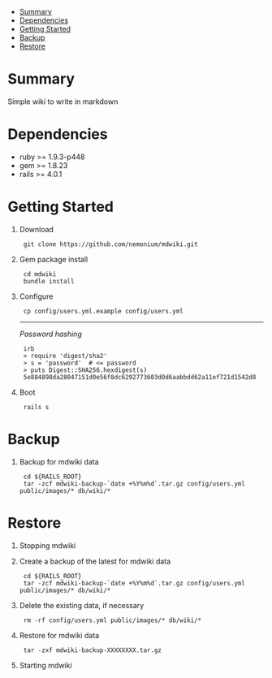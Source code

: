 - [Summary](#section1)
- [Dependencies](#section2)
- [Getting Started](#section3)
- [Backup](#section4)
- [Restore](#section5)

# <a name="section1">Summary

Simple wiki to write in markdown

# <a name="section2">Dependencies

- ruby >= 1.9.3-p448
- gem >= 1.8.23
- rails >= 4.0.1

# <a name="section3">Getting Started
1. Download

        git clone https://github.com/nemonium/mdwiki.git

2. Gem package install

        cd mdwiki
        bundle install

3. Configure

        cp config/users.yml.example config/users.yml

    ---

    *Password hashing*

        irb
        > require 'digest/sha2'
        > s = 'password'  # <= password
        > puts Digest::SHA256.hexdigest(s)
        5e884898da28047151d0e56f8dc6292773603d0d6aabbdd62a11ef721d1542d8

4. Boot

        rails s

# <a name="section4">Backup

1. Backup for mdwiki data

        cd ${RAILS_ROOT}
        tar -zcf mdwiki-backup-`date +%Y%m%d`.tar.gz config/users.yml public/images/* db/wiki/*

# <a name="section5">Restore

1. Stopping mdwiki

2. Create a backup of the latest for mdwiki data

        cd ${RAILS_ROOT}
        tar -zcf mdwiki-backup-`date +%Y%m%d`.tar.gz config/users.yml public/images/* db/wiki/*

3. Delete the existing data, if necessary

        rm -rf config/users.yml public/images/* db/wiki/*

4. Restore for mdwiki data

        tar -zxf mdwiki-backup-XXXXXXXX.tar.gz

5. Starting mdwiki
